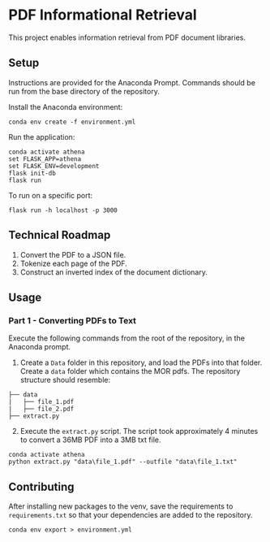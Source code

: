 # PDF Informational Retrieval

This project enables information retrieval from PDF document libraries.

## Setup
Instructions are provided for the Anaconda Prompt. Commands should be run from the base directory of the repository.

Install the Anaconda environment:
```
conda env create -f environment.yml
```

Run the application:
```
conda activate athena
set FLASK_APP=athena
set FLASK_ENV=development
flask init-db
flask run
```

To run on a specific port:
```
flask run -h localhost -p 3000
```


## Technical Roadmap
1. Convert the PDF to a JSON file.
2. Tokenize each page of the PDF.
3. Construct an inverted index of the document dictionary.


## Usage

### Part 1 - Converting PDFs to Text
Execute the following commands from the root of the repository, in the Anaconda prompt.

1. Create a `Data` folder in this repository, and load the PDFs into that folder.
Create a `data` folder which contains the MOR pdfs. The repository structure should resemble:
```
├── data
|	├── file_1.pdf
|	├── file_2.pdf
├── extract.py
```
2. Execute the `extract.py` script. The script took approximately 4 minutes to convert a 36MB PDF into a 3MB txt file.
```
conda activate athena
python extract.py "data\file_1.pdf" --outfile "data\file_1.txt"
```

## Contributing
After installing new packages to the venv, save the requirements to `requirements.txt` so that your dependencies are added to the repository.
```
conda env export > environment.yml
```
